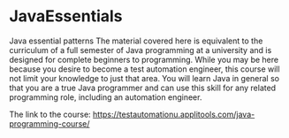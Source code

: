 # JavaEssentials
Java essential patterns
The material covered here is equivalent to the curriculum of a full semester of Java programming at a university and is designed for complete beginners 
to programming. While you may be here because you desire to become a test automation engineer, this course will not limit your knowledge to just that area. 
You will learn Java in general so that you are a true Java programmer and can use this skill for any related programming role, 
including an automation engineer.

The link to the course:
https://testautomationu.applitools.com/java-programming-course/
